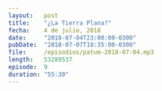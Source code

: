 ```yaml
---
layout:   post
title:    "¿La Tierra Plana?"
fecha:    4 de julio, 2018
date:     "2018-07-04T23:00:00-0300"
pubDate:  "2018-07-07T18:35:00-0300"
file:     /episodios/patum-2018-07-04.mp3
length:   53289537
episode:  9
duration: "55:30"
---
```

